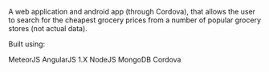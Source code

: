 A web application and android app (through Cordova), that allows the user to search for the cheapest grocery prices from a number of popular grocery stores (not actual data).

Built using:

MeteorJS
AngularJS 1.X
NodeJS
MongoDB
Cordova